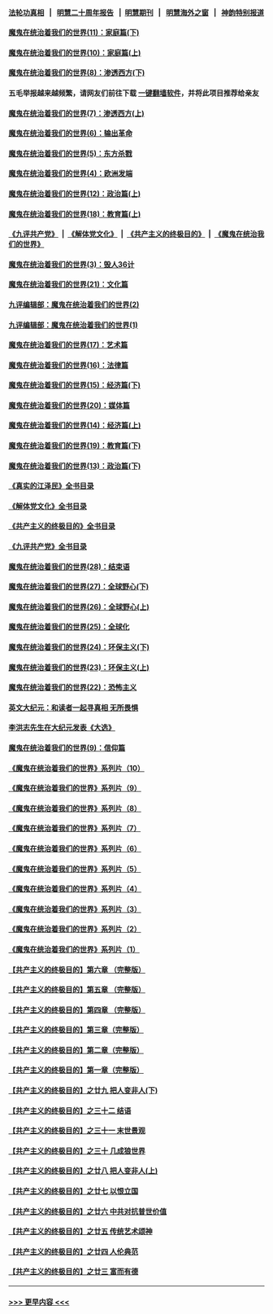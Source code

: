 #### [法轮功真相](https://github.com/gfw-breaker/truth/blob/master/README.md?t=0) &nbsp;&nbsp;|&nbsp;&nbsp; [明慧二十周年报告](https://github.com/gfw-breaker/mh-reports/blob/master/README.md?t=0) &nbsp;&nbsp;|&nbsp;&nbsp;[明慧期刊](https://github.com/gfw-breaker/mh-qikan) &nbsp;&nbsp;|&nbsp;&nbsp; [明慧海外之窗](https://github.com/gfw-breaker/mh-news/blob/master/README.md?t=0) &nbsp;&nbsp;|&nbsp;&nbsp; [神韵特别报道](https://github.com/gfw-breaker/mh-news/blob/master/shenyun.md?t=0)
#### [魔鬼在统治着我们的世界(11)：家庭篇(下)](../pages/nsc422/n10440961.md?t=11282050) 
#### [魔鬼在统治着我们的世界(10)：家庭篇(上)](../pages/nsc422/n10435448.md?t=11282050) 
#### [魔鬼在统治着我们的世界(8)：渗透西方(下)](../pages/nsc422/n10429603.md?t=11282050) 
#### 五毛举报越来越频繁，请网友们前往下载 [一键翻墙软件](https://github.com/gfw-breaker/ssr-accounts)，并将此项目推荐给亲友
#### [魔鬼在统治着我们的世界(7)：渗透西方(上)](../pages/nsc422/n10426013.md?t=11282050) 
#### [魔鬼在统治着我们的世界(6)：输出革命](../pages/nsc422/n10421536.md?t=11282050) 
#### [魔鬼在统治着我们的世界(5)：东方杀戮](../pages/nsc422/n10417707.md?t=11282050) 
#### [魔鬼在统治着我们的世界(4)：欧洲发端](../pages/nsc422/n10414890.md?t=11282050) 
#### [魔鬼在统治着我们的世界(12)：政治篇(上)](../pages/nsc422/n10444576.md?t=11282050) 
#### [魔鬼在统治着我们的世界(18)：教育篇(上)](../pages/nsc422/n10526970.md?t=11282050) 
#### [《九评共产党》](https://github.com/begood0513/9ping.md/blob/master/README.md) &nbsp;|&nbsp; [《解体党文化》](../../../../jtdwh.md/blob/master/README.md)  &nbsp;|&nbsp; [《共产主义的终极目的》](../../../../gczydzjmd.md/blob/master/README.md) &nbsp;|&nbsp; [《魔鬼在统治我们的世界》](../../../../mgztzwmdsj.md/blob/master/README.md) 
#### [魔鬼在统治着我们的世界(3)：毁人36计](../pages/nsc422/n10411583.md?t=11282050) 
#### [魔鬼在统治着我们的世界(21)：文化篇](../pages/nsc422/n10597706.md?t=11282050) 
#### [九评编辑部：魔鬼在统治着我们的世界(2)](../pages/nsc422/n10410036.md?t=11282050) 
#### [九评编辑部：魔鬼在统治着我们的世界(1)](../pages/nsc422/n10406825.md?t=11282050) 
#### [魔鬼在统治着我们的世界(17)：艺术篇](../pages/nsc422/n10499093.md?t=11282050) 
#### [魔鬼在统治着我们的世界(16)：法律篇](../pages/nsc422/n10485969.md?t=11282050) 
#### [魔鬼在统治着我们的世界(15)：经济篇(下)](../pages/nsc422/n10469975.md?t=11282050) 
#### [魔鬼在统治着我们的世界(20)：媒体篇](../pages/nsc422/n10586579.md?t=11282050) 
#### [魔鬼在统治着我们的世界(14)：经济篇(上)](../pages/nsc422/n10457370.md?t=11282050) 
#### [魔鬼在统治着我们的世界(19)：教育篇(下)](../pages/nsc422/n10564808.md?t=11282050) 
#### [魔鬼在统治着我们的世界(13)：政治篇(下)](../pages/nsc422/n10448270.md?t=11282050) 
#### [《真实的江泽民》全书目录](../pages/nsc422/n13721399.md?t=11282050) 
#### [《解体党文化》全书目录](../pages/nsc422/n13721157.md?t=11282050) 
#### [《共产主义的终极目的》全书目录](../pages/nsc422/n13721048.md?t=11282050) 
#### [《九评共产党》全书目录](../pages/nsc422/n13708085.md?t=11282050) 
#### [魔鬼在统治着我们的世界(28)：结束语](../pages/nsc422/n10936246.md?t=11282050) 
#### [魔鬼在统治着我们的世界(27)：全球野心(下)](../pages/nsc422/n10928319.md?t=11282050) 
#### [魔鬼在统治着我们的世界(26)：全球野心(上)](../pages/nsc422/n10900318.md?t=11282050) 
#### [魔鬼在统治着我们的世界(25)：全球化](../pages/nsc422/n10788205.md?t=11282050) 
#### [魔鬼在统治着我们的世界(24)：环保主义(下)](../pages/nsc422/n10695307.md?t=11282050) 
#### [魔鬼在统治着我们的世界(23)：环保主义(上)](../pages/nsc422/n10688613.md?t=11282050) 
#### [魔鬼在统治着我们的世界(22)：恐怖主义](../pages/nsc422/n10614727.md?t=11282050) 
#### [英文大纪元：和读者一起寻真相 无所畏惧](../pages/nsc422/n12542027.md?t=11282050) 
#### [李洪志先生在大纪元发表《大选》](../pages/nsc422/n12534746.md?t=11282050) 
#### [魔鬼在统治着我们的世界(9)：信仰篇](../pages/nsc422/n10432159.md?t=11282050) 
#### [《魔鬼在统治着我们的世界》系列片（10）](../pages/nsc422/n12292670.md?t=11282050) 
#### [《魔鬼在统治着我们的世界》系列片（9）](../pages/nsc422/n12290859.md?t=11282050) 
#### [《魔鬼在统治着我们的世界》系列片（8）](../pages/nsc422/n12287445.md?t=11282050) 
#### [《魔鬼在统治着我们的世界》系列片（7）](../pages/nsc422/n12283425.md?t=11282050) 
#### [《魔鬼在统治着我们的世界》系列片（6）](../pages/nsc422/n12282314.md?t=11282050) 
#### [《魔鬼在统治着我们的世界》系列片（5）](../pages/nsc422/n12281419.md?t=11282050) 
#### [《魔鬼在统治着我们的世界》系列片（4）](../pages/nsc422/n12274024.md?t=11282050) 
#### [《魔鬼在统治着我们的世界》系列片（3）](../pages/nsc422/n12271322.md?t=11282050) 
#### [《魔鬼在统治着我们的世界》系列片（2）](../pages/nsc422/n12269049.md?t=11282050) 
#### [《魔鬼在统治着我们的世界》系列片（1）](../pages/nsc422/n12267575.md?t=11282050) 
#### [【共产主义的终极目的】第六章 （完整版）](../pages/nsc422/n11428913.md?t=11282050) 
#### [【共产主义的终极目的】第五章 （完整版）](../pages/nsc422/n11428912.md?t=11282050) 
#### [【共产主义的终极目的】第四章 （完整版）](../pages/nsc422/n11428907.md?t=11282050) 
#### [【共产主义的终极目的】第三章（完整版）](../pages/nsc422/n11428848.md?t=11282050) 
#### [【共产主义的终极目的】第二章（完整版）](../pages/nsc422/n11428831.md?t=11282050) 
#### [【共产主义的终极目的】第一章（完整版）](../pages/nsc422/n11417651.md?t=11282050) 
#### [【共产主义的终极目的】之廿九 把人变非人(下)](../pages/nsc422/n11344140.md?t=11282050) 
#### [【共产主义的终极目的】之三十二 结语](../pages/nsc422/n11360535.md?t=11282050) 
#### [【共产主义的终极目的】之三十一 末世景观](../pages/nsc422/n11351129.md?t=11282050) 
#### [【共产主义的终极目的】之三十 几成狼世界](../pages/nsc422/n11348280.md?t=11282050) 
#### [【共产主义的终极目的】之廿八 把人变非人(上)](../pages/nsc422/n11340492.md?t=11282050) 
#### [【共产主义的终极目的】之廿七 以恨立国](../pages/nsc422/n11336944.md?t=11282050) 
#### [【共产主义的终极目的】之廿六 中共对抗普世价值](../pages/nsc422/n11324785.md?t=11282050) 
#### [【共产主义的终极目的】之廿五 传统艺术颂神](../pages/nsc422/n11296396.md?t=11282050) 
#### [【共产主义的终极目的】之廿四 人伦典范](../pages/nsc422/n11296397.md?t=11282050) 
#### [【共产主义的终极目的】之廿三 富而有德](../pages/nsc422/n11283598.md?t=11282050) 

----
#### [ >>> 更早内容 <<< ](../indexes/nsc422-earlier.md)
